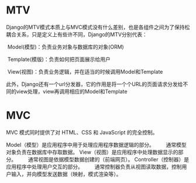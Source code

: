 # MTV
Django的MTV模式本质上与MVC模式没有什么差别，也是各组件之间为了保持松耦合关系，只是定义上有些许不同，Django的MTV分别代表：

​       Model(模型)：负责业务对象与数据库的对象(ORM)

​       Template(模版)：负责如何把页面展示给用户

​       View(视图)：负责业务逻辑，并在适当的时候调用Model和Template

​       此外，Django还有一个url分发器，它的作用是将一个个URL的页面请求分发给不同的view处理，view再调用相应的Model和Template

# MVC
MVC 模式同时提供了对 HTML、CSS 和 JavaScript 的完全控制。

Model（模型）是应用程序中用于处理应用程序数据逻辑的部分。
　　通常模型对象负责在数据库中存取数据。
View（视图）是应用程序中处理数据显示的部分。
　　通常视图是依据模型数据创建的（前端网页）。
Controller（控制器）是应用程序中处理用户交互的部分。
　　通常控制器负责从视图读取数据，控制用户输入，并向模型发送数据（映射，模式渲染等）。